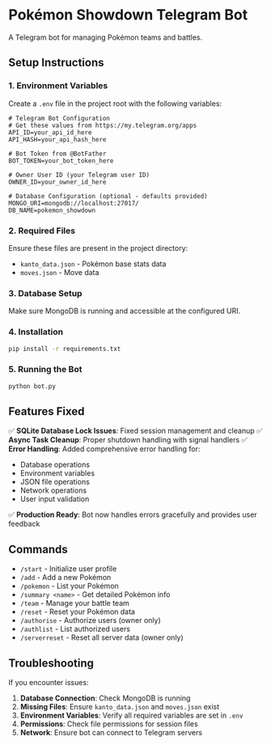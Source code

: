 # Pokémon Showdown Telegram Bot

A Telegram bot for managing Pokémon teams and battles.

## Setup Instructions

### 1. Environment Variables
Create a `.env` file in the project root with the following variables:

```env
# Telegram Bot Configuration
# Get these values from https://my.telegram.org/apps
API_ID=your_api_id_here
API_HASH=your_api_hash_here

# Bot Token from @BotFather
BOT_TOKEN=your_bot_token_here

# Owner User ID (your Telegram user ID)
OWNER_ID=your_owner_id_here

# Database Configuration (optional - defaults provided)
MONGO_URI=mongodb://localhost:27017/
DB_NAME=pokemon_showdown
```

### 2. Required Files
Ensure these files are present in the project directory:
- `kanto_data.json` - Pokémon base stats data
- `moves.json` - Move data

### 3. Database Setup
Make sure MongoDB is running and accessible at the configured URI.

### 4. Installation
```bash
pip install -r requirements.txt
```

### 5. Running the Bot
```bash
python bot.py
```

## Features Fixed

✅ **SQLite Database Lock Issues**: Fixed session management and cleanup
✅ **Async Task Cleanup**: Proper shutdown handling with signal handlers
✅ **Error Handling**: Added comprehensive error handling for:
- Database operations
- Environment variables
- JSON file operations
- Network operations
- User input validation

✅ **Production Ready**: Bot now handles errors gracefully and provides user feedback

## Commands

- `/start` - Initialize user profile
- `/add` - Add a new Pokémon
- `/pokemon` - List your Pokémon
- `/summary <name>` - Get detailed Pokémon info
- `/team` - Manage your battle team
- `/reset` - Reset your Pokémon data
- `/authorise` - Authorize users (owner only)
- `/authlist` - List authorized users
- `/serverreset` - Reset all server data (owner only)

## Troubleshooting

If you encounter issues:

1. **Database Connection**: Check MongoDB is running
2. **Missing Files**: Ensure `kanto_data.json` and `moves.json` exist
3. **Environment Variables**: Verify all required variables are set in `.env`
4. **Permissions**: Check file permissions for session files
5. **Network**: Ensure bot can connect to Telegram servers
